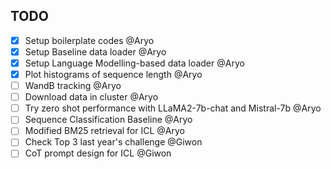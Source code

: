 ## TODO

- [X] Setup boilerplate codes @Aryo
- [X] Setup Baseline data loader @Aryo
- [X] Setup Language Modelling-based data loader @Aryo
- [X] Plot histograms of sequence length @Aryo
- [ ] WandB tracking @Aryo
- [ ] Download data in cluster @Aryo
- [ ] Try zero shot performance with LLaMA2-7b-chat and Mistral-7b @Aryo
- [ ] Sequence Classification Baseline @Aryo
- [ ] Modified BM25 retrieval for ICL @Aryo
- [ ] Check Top 3 last year's challenge @Giwon
- [ ] CoT prompt design for ICL @Giwon